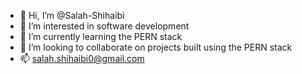 - 👋 Hi, I’m @Salah-Shihaibi
- 👀 I’m interested in software development
- 🌱 I’m currently learning the PERN stack
- 💞️ I’m looking to collaborate on projects built using the PERN stack
- 📫 salah.shihaibi0@gmail.com

<!---
Salah-Shihaibi/Salah-Shihaibi is a ✨ special ✨ repository because its `README.md` (this file) appears on your GitHub profile.
You can click the Preview link to take a look at your changes.
--->
